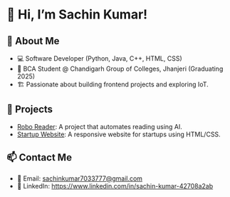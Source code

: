 # 👋 Hi, I’m Sachin Kumar!
## 🌟 About Me
- 💻 Software Developer (Python, Java, C++, HTML, CSS)
- 🚀 BCA Student @ Chandigarh Group of Colleges, Jhanjeri (Graduating 2025)
- 🏗️ Passionate about building frontend projects and exploring IoT.
  
## 💼 Projects
- [Robo Reader](link-to-project): A project that automates reading using AI.
- [Startup Website](link-to-project): A responsive website for startups using HTML/CSS.

## 📫 Contact Me
- 📧 Email: sachinkumar7033777@gmail.com
- 💼 LinkedIn: https://www.linkedin.com/in/sachin-kumar-42708a2ab

